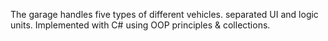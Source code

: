 The garage handles five types of different vehicles. separated UI and logic units. Implemented with C# using OOP principles &amp; collections.
